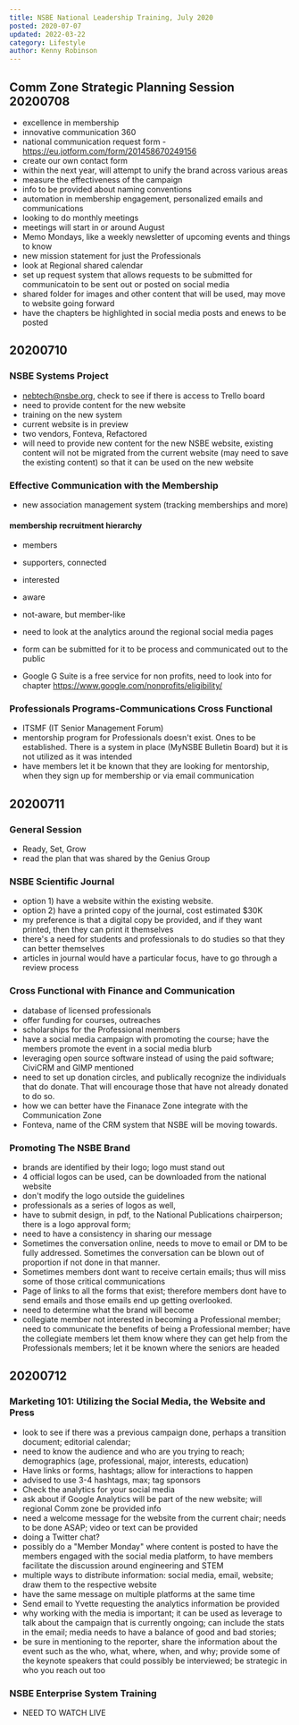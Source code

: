 ```yaml
---
title: NSBE National Leadership Training, July 2020
posted: 2020-07-07
updated: 2022-03-22
category: Lifestyle
author: Kenny Robinson
---
```


## Comm Zone Strategic Planning Session 20200708

* excellence in membership
* innovative communication 360
* national communication request form - https://eu.jotform.com/form/201458670249156
* create our own contact form
* within the next year, will attempt to unify the brand across various areas
* measure the effectiveness of the campaign
* info to be provided about naming conventions
* automation in membership engagement, personalized emails and communications
* looking to do monthly meetings
* meetings will start in or around August
* Memo Mondays, like a weekly newsletter of upcoming events and things to know
* new mission statement for just the Professionals
* look at Regional shared calendar
* set up request system that allows requests to be submitted for communicatoin to be sent out
or posted on social media
* shared folder for images and other content that will be used, may move to website going forward
* have the chapters be highlighted in social media posts and enews to be posted

## 20200710

### NSBE Systems Project

* nebtech@nsbe.org, check to see if there is access to Trello board
* need to provide content for the new website
* training on the new system
* current website is in preview
* two vendors, Fonteva, Refactored
* will need to provide new content for the new NSBE website, existing content
will not be migrated from the current website (may need to save the existing content)
so that it can be used on the new website

### Effective Communication with the Membership

* new association management system (tracking memberships and more)

#### membership recruitment hierarchy
* members
* supporters, connected
* interested
* aware
* not-aware, but member-like

* need to look at the analytics around the regional social media pages
* form can be submitted for it to be process and communicated out to the public
* Google G Suite is a free service for non profits, need to look into for chapter
https://www.google.com/nonprofits/eligibility/

### Professionals Programs-Communications Cross Functional

* ITSMF (IT Senior Management Forum)
* mentorship program for Professionals doesn't exist. Ones to be established.
There is a system in place (MyNSBE Bulletin Board) but it is not utilized as it was intended
* have members let it be known that they are looking for mentorship, when they sign up
for membership or via email communication

## 20200711

### General Session

* Ready, Set, Grow
* read the plan that was shared by the Genius Group

### NSBE Scientific Journal

* option 1) have a website within the existing website.
* option 2) have a printed copy of the journal, cost estimated $30K
* my preference is that a digital copy be provided, and if they want printed, then they
can print it themselves
* there's a need for students and professionals to do studies so that they can better themselves
* articles in journal would have a particular focus, have to go through a review process

### Cross Functional with Finance and Communication

* database of licensed professionals
* offer funding for courses, outreaches
* scholarships for the Professional members
* have a social media campaign with promoting the course; have the members
promote the event in a social media blurb
* leveraging open source software instead of using the paid software; CiviCRM and GIMP mentioned
* need to set up donation circles, and publically recognize the individuals that do donate. That will
encourage those that have not already donated to do so.
* how we can better have the Finanace Zone integrate with the Communication Zone
* Fonteva, name of the CRM system that NSBE will be moving towards.

### Promoting The NSBE Brand

* brands are identified by their logo; logo must stand out
* 4 official logos can be used, can be downloaded from the national website
* don't modify the logo outside the guidelines
* professionals as a series of logos as well,
* have to submit design, in pdf, to the National Publications chairperson; there is a logo approval form;
* need to have a consistency in sharing our message
* Sometimes the conversation online, needs to move to email or DM to be fully addressed. Sometimes the
conversation can be blown out of proportion if not done in that manner.
* Sometimes members dont want to receive certain emails; thus will miss some of those critical communications
* Page of links to all the forms that exist; therefore members dont have to send emails and those emails
end up getting overlooked.
* need to determine what the brand will become
* collegiate member not interested in becoming a Professional member; need to communicate the benefits
of being a Professional member; have the collegiate members let them know where they can get help
from the Professionals members; let it be known where the seniors are headed

## 20200712

### Marketing 101: Utilizing the Social Media, the Website and Press

* look to see if there was a previous campaign done, perhaps a transition document; editorial calendar;
* need to know the audience and who are you trying to reach; demographics (age, professional, major,
interests, education)
* Have links or forms, hashtags; allow for interactions to happen
* advised to use 3-4 hashtags, max; tag sponsors
* Check the analytics for your social media
* ask about if Google Analytics will be part of the new website; will regional Comm zone be provided info
* need a welcome message for the website from the current chair; needs to be done ASAP; video or
text can be provided
* doing a Twitter chat?
* possibly do a "Member Monday" where content is posted to have the members engaged with the social media
platform, to have members facilitate the discussion around engineering and STEM
* multiple ways to distribute information: social media, email, website; draw them to the respective website
* have the same message on multiple platforms at the same time
* Send email to Yvette requesting the analytics information be provided
* why working with the media is important; it can be used as leverage to talk about the campaign that is
currently ongoing; can include the stats in the email; media needs to have a balance of good and bad
stories; 
* be sure in mentioning to the reporter, share the information about the event such as the who, what,
where, when, and why; provide some of the keynote speakers that could possibly be interviewed; be 
strategic in who you reach out too


### NSBE Enterprise System Training

* NEED TO WATCH LIVE
